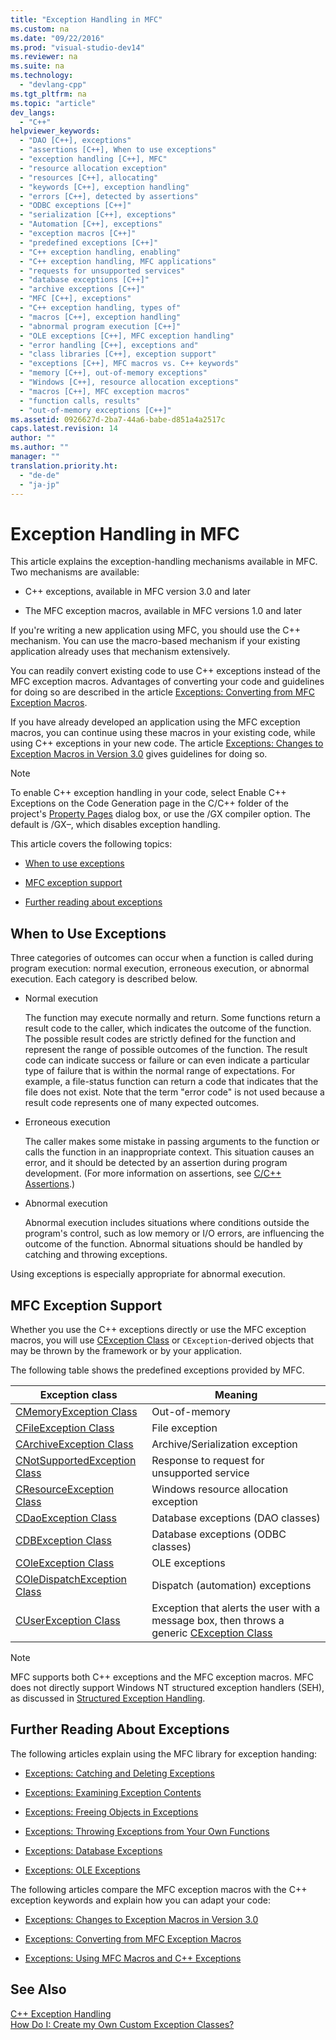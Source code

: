 ```yaml
---
title: "Exception Handling in MFC"
ms.custom: na
ms.date: "09/22/2016"
ms.prod: "visual-studio-dev14"
ms.reviewer: na
ms.suite: na
ms.technology: 
  - "devlang-cpp"
ms.tgt_pltfrm: na
ms.topic: "article"
dev_langs: 
  - "C++"
helpviewer_keywords: 
  - "DAO [C++], exceptions"
  - "assertions [C++], When to use exceptions"
  - "exception handling [C++], MFC"
  - "resource allocation exception"
  - "resources [C++], allocating"
  - "keywords [C++], exception handling"
  - "errors [C++], detected by assertions"
  - "ODBC exceptions [C++]"
  - "serialization [C++], exceptions"
  - "Automation [C++], exceptions"
  - "exception macros [C++]"
  - "predefined exceptions [C++]"
  - "C++ exception handling, enabling"
  - "C++ exception handling, MFC applications"
  - "requests for unsupported services"
  - "database exceptions [C++]"
  - "archive exceptions [C++]"
  - "MFC [C++], exceptions"
  - "C++ exception handling, types of"
  - "macros [C++], exception handling"
  - "abnormal program execution [C++]"
  - "OLE exceptions [C++], MFC exception handling"
  - "error handling [C++], exceptions and"
  - "class libraries [C++], exception support"
  - "exceptions [C++], MFC macros vs. C++ keywords"
  - "memory [C++], out-of-memory exceptions"
  - "Windows [C++], resource allocation exceptions"
  - "macros [C++], MFC exception macros"
  - "function calls, results"
  - "out-of-memory exceptions [C++]"
ms.assetid: 0926627d-2ba7-44a6-babe-d851a4a2517c
caps.latest.revision: 14
author: ""
ms.author: ""
manager: ""
translation.priority.ht: 
  - "de-de"
  - "ja-jp"
---
```

# Exception Handling in MFC
This article explains the exception-handling mechanisms available in MFC. Two mechanisms are available:  
  
-   C++ exceptions, available in MFC version 3.0 and later  
  
-   The MFC exception macros, available in MFC versions 1.0 and later  
  
 If you're writing a new application using MFC, you should use the C++ mechanism. You can use the macro-based mechanism if your existing application already uses that mechanism extensively.  
  
 You can readily convert existing code to use C++ exceptions instead of the MFC exception macros. Advantages of converting your code and guidelines for doing so are described in the article [Exceptions: Converting from MFC Exception Macros](../vs140/exceptions--converting-from-mfc-exception-macros.md).  
  
 If you have already developed an application using the MFC exception macros, you can continue using these macros in your existing code, while using C++ exceptions in your new code. The article [Exceptions: Changes to Exception Macros in Version 3.0](../vs140/exceptions--changes-to-exception-macros-in-version-3.0.md) gives guidelines for doing so.  
  
> [!NOTE]
>  To enable C++ exception handling in your code, select Enable C++ Exceptions on the Code Generation page in the C/C++ folder of the project's [Property Pages](../vs140/property-pages--visual-c---.md) dialog box, or use the /GX compiler option. The default is /GX–, which disables exception handling.  
  
 This article covers the following topics:  
  
-   [When to use exceptions](#_core_when_to_use_exceptions)  
  
-   [MFC exception support](#_core_mfc_exception_support)  
  
-   [Further reading about exceptions](#_core_further_reading_about_exceptions)  
  
##  <a name="_core_when_to_use_exceptions"></a> When to Use Exceptions  
 Three categories of outcomes can occur when a function is called during program execution: normal execution, erroneous execution, or abnormal execution. Each category is described below.  
  
-   Normal execution  
  
     The function may execute normally and return. Some functions return a result code to the caller, which indicates the outcome of the function. The possible result codes are strictly defined for the function and represent the range of possible outcomes of the function. The result code can indicate success or failure or can even indicate a particular type of failure that is within the normal range of expectations. For example, a file-status function can return a code that indicates that the file does not exist. Note that the term "error code" is not used because a result code represents one of many expected outcomes.  
  
-   Erroneous execution  
  
     The caller makes some mistake in passing arguments to the function or calls the function in an inappropriate context. This situation causes an error, and it should be detected by an assertion during program development. (For more information on assertions, see [C/C++ Assertions](../vs140/c-c---assertions.md).)  
  
-   Abnormal execution  
  
     Abnormal execution includes situations where conditions outside the program's control, such as low memory or I/O errors, are influencing the outcome of the function. Abnormal situations should be handled by catching and throwing exceptions.  
  
 Using exceptions is especially appropriate for abnormal execution.  
  
##  <a name="_core_mfc_exception_support"></a> MFC Exception Support  
 Whether you use the C++ exceptions directly or use the MFC exception macros, you will use [CException Class](../vs140/cexception-class.md) or `CException`-derived objects that may be thrown by the framework or by your application.  
  
 The following table shows the predefined exceptions provided by MFC.  
  
|Exception class|Meaning|  
|---------------------|-------------|  
|[CMemoryException Class](../vs140/cmemoryexception-class.md)|Out-of-memory|  
|[CFileException Class](../vs140/cfileexception-class.md)|File exception|  
|[CArchiveException Class](../vs140/carchiveexception-class.md)|Archive/Serialization exception|  
|[CNotSupportedException Class](../vs140/cnotsupportedexception-class.md)|Response to request for unsupported service|  
|[CResourceException Class](../vs140/cresourceexception-class.md)|Windows resource allocation exception|  
|[CDaoException Class](../vs140/cdaoexception-class.md)|Database exceptions (DAO classes)|  
|[CDBException Class](../vs140/cdbexception-class.md)|Database exceptions (ODBC classes)|  
|[COleException Class](../vs140/coleexception-class.md)|OLE exceptions|  
|[COleDispatchException Class](../vs140/coledispatchexception-class.md)|Dispatch (automation) exceptions|  
|[CUserException Class](../vs140/cuserexception-class.md)|Exception that alerts the user with a message box, then throws a generic [CException Class](../vs140/cexception-class.md)|  
  
> [!NOTE]
>  MFC supports both C++ exceptions and the MFC exception macros. MFC does not directly support Windows NT structured exception handlers (SEH), as discussed in [Structured Exception Handling](http://msdn.microsoft.com/library/windows/desktop/ms680657).  
  
##  <a name="_core_further_reading_about_exceptions"></a> Further Reading About Exceptions  
 The following articles explain using the MFC library for exception handing:  
  
-   [Exceptions: Catching and Deleting Exceptions](../vs140/exceptions--catching-and-deleting-exceptions.md)  
  
-   [Exceptions: Examining Exception Contents](../vs140/exceptions--examining-exception-contents.md)  
  
-   [Exceptions: Freeing Objects in Exceptions](../vs140/exceptions--freeing-objects-in-exceptions.md)  
  
-   [Exceptions: Throwing Exceptions from Your Own Functions](../vs140/exceptions--throwing-exceptions-from-your-own-functions.md)  
  
-   [Exceptions: Database Exceptions](../vs140/exceptions--database-exceptions.md)  
  
-   [Exceptions: OLE Exceptions](../vs140/exceptions--ole-exceptions.md)  
  
 The following articles compare the MFC exception macros with the C++ exception keywords and explain how you can adapt your code:  
  
-   [Exceptions: Changes to Exception Macros in Version 3.0](../vs140/exceptions--changes-to-exception-macros-in-version-3.0.md)  
  
-   [Exceptions: Converting from MFC Exception Macros](../vs140/exceptions--converting-from-mfc-exception-macros.md)  
  
-   [Exceptions: Using MFC Macros and C++ Exceptions](../vs140/exceptions--using-mfc-macros-and-c---exceptions.md)  
  
## See Also  
 [C++ Exception Handling](../vs140/c---exception-handling.md)   
 [How Do I: Create my Own Custom Exception Classes?](http://go.microsoft.com/fwlink/?LinkId=128045)